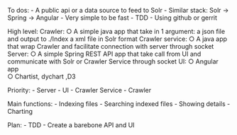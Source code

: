 To dos:
	- A public api or a data source to feed to Solr
	- Similar stack: Solr -> Spring -> Angular
	- Very simple to be fast
	- TDD
	- Using github or gerrit

High level:
	Crawler:
		○ A simple java app that take in 1 argument: a json file and output to ./Index a xml file in Solr format
	Crawler service:
		○ A java app that wrap Crawler and facilitate connection with server through socket
	Server:
		○ A simple Spring REST API app that take call from UI and communicate with Solr or Crawler Service through socket
	UI:
		○ Angular app  
		○ Chartist, dychart ,D3
	
Priority:
	- Server
	- UI
	- Crawler Service
	- Crawler

Main functions:
	- Indexing files
	- Searching indexed files
	- Showing details 
	- Charting

Plan:
	- TDD
	- Create a barebone API and UI
	
